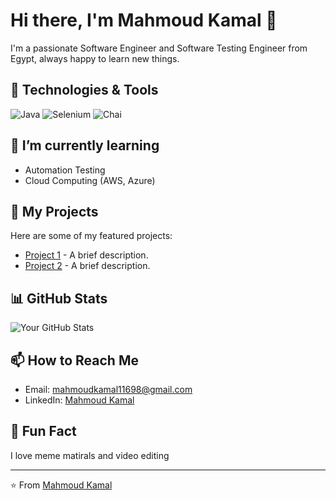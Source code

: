 # Hi there, I'm Mahmoud Kamal 👋

I'm a passionate Software Engineer and Software Testing Engineer from Egypt, always happy to learn new things.

## 🔧 Technologies & Tools

![Java](https://img.shields.io/badge/-Java-007396?logo=java&logoColor=white)
![Selenium](https://img.shields.io/badge/-Selenium-43B02A?logo=selenium&logoColor=white)
![Chai](https://img.shields.io/badge/-Chai-A30701?logo=chai&logoColor=white)

## 🌱 I’m currently learning

- Automation Testing
- Cloud Computing (AWS, Azure)

## 📂 My Projects

Here are some of my featured projects:

- [Project 1](https://github.com/your-username/project-1) - A brief description.
- [Project 2](https://github.com/your-username/project-2) - A brief description.

## 📊 GitHub Stats

![Your GitHub Stats](https://github-readme-stats.vercel.app/api?username=your-username&show_icons=true&theme=radical)

## 📫 How to Reach Me

- Email: mahmoudkamal11698@gmail.com
- LinkedIn: [Mahmoud Kamal]([https://linkedin.com/in/your-profile](https://www.linkedin.com/in/mahmoud-kamal-7833b8221/))

## 🎉 Fun Fact

I love meme matirals and video editing 

---

⭐️ From [Mahmoud Kamal]([https://github.com/your-username](https://github.com/mahmoudkamal11698))
